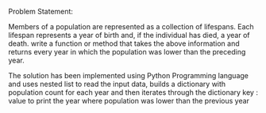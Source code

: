 Problem Statement: 

Members of a population are represented as a collection of lifespans. Each lifespan represents a year of birth and, if the individual has died, a year of death.
write a function or method that takes the above information and returns every year in which the population was lower than the preceding year.


The solution has been implemented using Python Programming language and uses nested list to read the input data, builds a dictionary with population count for 
each year and then iterates through the dictionary key : value to print the year where population was lower than the previous year